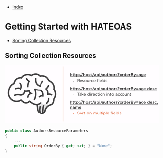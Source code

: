 - [Index](https://github.com/KiraDiShira/RESTful-API#restful-api)

# Getting Started with HATEOAS 

- [Sorting Collection Resources](#sorting-collection-resources)


## Sorting Collection Resources

<img src="https://github.com/KiraDiShira/RESTful-API/blob/master/SortingAndDataShaping/Images/Sds1.PNG" />

```c#
public class AuthorsResourceParameters
{
    ...
    public string OrderBy { get; set; } = "Name";
}

```
